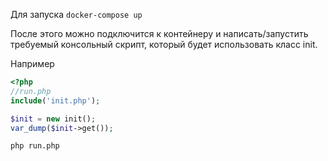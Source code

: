 Для запуска `docker-compose up`

После этого можно подключится к контейнеру и написать/запустить требуемый консольный скрипт, который будет использовать класс init.

Например

``` php
<?php
//run.php
include('init.php');

$init = new init();
var_dump($init->get());

```

``` bash
php run.php
```
